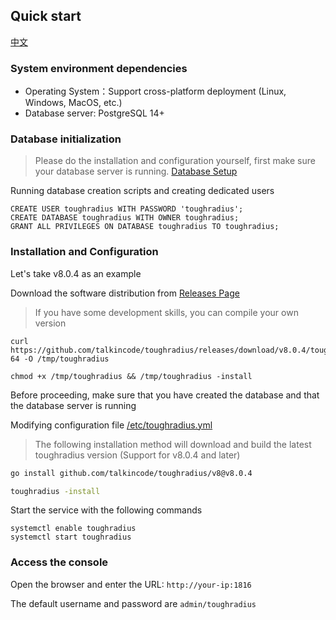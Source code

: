 ## Quick start

[中文](quickstart_cn)

### System environment dependencies

- Operating System：Support cross-platform deployment (Linux, Windows, MacOS, etc.)
- Database server: PostgreSQL 14+

### Database initialization

> Please do the installation and configuration yourself, first make sure your database server is running. [Database Setup](https://github.com/talkincode/toughradius/wiki/Database-Setup)

Running database creation scripts and creating dedicated users

```
CREATE USER toughradius WITH PASSWORD 'toughradius';
CREATE DATABASE toughradius WITH OWNER toughradius;
GRANT ALL PRIVILEGES ON DATABASE toughradius TO toughradius;
```

### Installation and Configuration

Let's take v8.0.4 as an example

Download the software distribution from [Releases Page](https://github.com/talkincode/toughradius/releases)

> If you have some development skills, you can compile your own version

```
curl https://github.com/talkincode/toughradius/releases/download/v8.0.4/toughradius_x86-64 -O /tmp/toughradius

chmod +x /tmp/toughradius && /tmp/toughradius -install

```

Before proceeding, make sure that you have created the database and that the database server is running

Modifying configuration file [/etc/toughradius.yml](Configuration.md)


> The following installation method will download and build the latest toughradius version (Support for v8.0.4 and later)

```bash
go install github.com/talkincode/toughradius/v8@v8.0.4

toughradius -install
```

Start the service with the following commands

    systemctl enable toughradius
    systemctl start toughradius

### Access the console

Open the browser and enter the URL: `http://your-ip:1816`

The default username and password are `admin/toughradius`